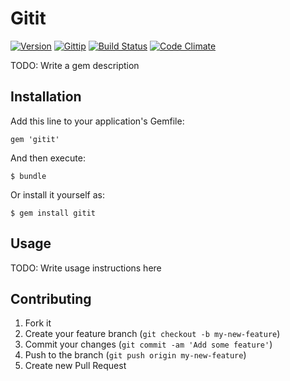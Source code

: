 # Gitit

[![Version     ](https://img.shields.io/gem/v/gitit.svg?style=flat)](https://rubygems.org/gems/gitit)
[![Gittip      ](http://img.shields.io/gittip/haf.svg?style=flat)](http://gittip.com/haf)
[![Build Status](http://img.shields.io/travis/patbonecrusher/gitit/master.svg?style=flat)](https://travis-ci.org/patbonecrusher/gitit)
[![Code Climate](https://img.shields.io/codeclimate/github/patbonecrusher/gitit.svg?style=flat)](https://codeclimate.com/github/patbonecrusher/gitit)

TODO: Write a gem description

## Installation

Add this line to your application's Gemfile:

    gem 'gitit'

And then execute:

    $ bundle

Or install it yourself as:

    $ gem install gitit

## Usage

TODO: Write usage instructions here

## Contributing

1. Fork it
2. Create your feature branch (`git checkout -b my-new-feature`)
3. Commit your changes (`git commit -am 'Add some feature'`)
4. Push to the branch (`git push origin my-new-feature`)
5. Create new Pull Request
